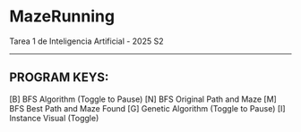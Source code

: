 # MazeRunning
Tarea 1 de Inteligencia Artificial - 2025 S2

-------------
PROGRAM KEYS:
-------------
[B] BFS Algorithm (Toggle to Pause)
[N] BFS Original Path and Maze
[M] BFS Best Path and Maze Found
[G] Genetic Algorithm (Toggle to Pause)
[I] Instance Visual (Toggle)
